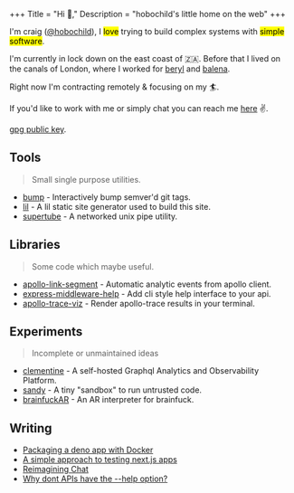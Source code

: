 +++
Title = "Hi 👋,"
Description = "hobochild's little home on the web"
+++

I'm craig ([@hobochild](https://github.com/hobochild)), I <mark>love</mark> trying to build complex systems with <mark>simple software</mark>.

I'm currently in lock down on the east coast of 🇿🇦. Before that I lived on the canals of London, where I worked for [beryl](https://beryl.cc/) and [balena](https://balena.io/).

Right now I'm contracting remotely & focusing on my 🏄.

If you'd like to work with me or simply chat you can reach me [here](mailto:website@hobochild.com) ✌️.

[gpg public key](/publickey.txt).

## Tools

> Small single purpose utilities.

- [bump](https://github.com/hobochild/bump) - Interactively bump semver'd git tags.
- [lil](https://github.com/hobochild/lil) - A lil static site generator used to build this site.   
- [supertube](https://github.com/hobochild/supertube) - A networked unix pipe utility.

## Libraries

> Some code which maybe useful.

- [apollo-link-segment](https://github.com/hobochild/apollo-link-segment) - Automatic analytic events from apollo client. 
- [express-middleware-help](https://github.com/hobochild/express-help-middleware) - Add cli style help interface to your api. 
- [apollo-trace-viz](https://github.com/hobochild/apollo-trace-viz) - Render apollo-trace results in your terminal.

## Experiments

> Incomplete or unmaintained ideas 

- [clementine](https://github.com/hobochild/clementine) - A self-hosted Graphql Analytics and Observability Platform.
- [sandy](https://github.com/hobochild/sandy) - A tiny "sandbox" to run untrusted code.
- [brainfuckAR](https://github.com/hobochild/brainfuckAR) - An AR interpreter for brainfuck.  

## Writing


- [Packaging a deno app with Docker](/posts/deno-demo.html)
- [A simple approach to testing next.js apps](/posts/testing.html)
- [Reimagining Chat](/posts/chat.html)
- [Why dont APIs have the --help option?](/posts/help.html)
